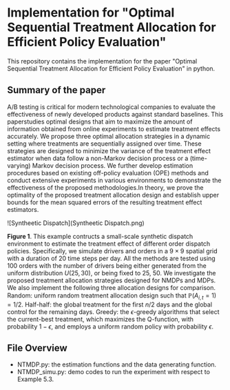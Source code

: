 # Implementation for "Optimal Sequential Treatment Allocation for Efficient Policy Evaluation"

This repository contains the implementation for the paper "Optimal Sequential Treatment Allocation for Efficient Policy Evaluation" in python.

## Summary of the paper

A/B testing is critical  for modern technological companies to evaluate the effectiveness of newly developed products against standard baselines. This paperstudies optimal designs that aim to maximize the amount of information obtained from online experiments to estimate treatment effects accurately. We propose three optimal allocation strategies in a dynamic setting where treatments are sequentially assigned over time. These strategies are designed to minimize the variance of the treatment effect estimator when data follow a non-Markov decision process or a (time-varying) Markov decision process. We further develop estimation procedures based on existing off-policy evaluation (OPE) methods and conduct extensive experiments in various environments to demonstrate the effectiveness of the proposed methodologies.In theory, we prove the optimality of the proposed treatment allocation design and establish upper bounds for the mean squared errors of the resulting treatment effect estimators. 

![Syntheetic Dispatch](Syntheetic Dispatch.png)

**Figure 1**. This example contructs a  small-scale synthetic dispatch environment to estimate the treatment effect of different order dispatch policies. Specifically, we simulate drivers and orders in a $9 \times 9$ spatial grid with a duration of 20 time steps per day. All the methods are tested using 100 orders with the number of drivers being either generated from the uniform distribution $U(25, 30)$, or being fixed to 25, 50.  We investigate the proposed treatment allocation strategies designed for NMDPs and MDPs. We also implement the following three allocation designs for comparison. Random: uniform random treatment allocation design such that $\mathbb{P}(A_{i,t} = 1) = 1/2$. Half-half: the global treatment for the first $n/2$ days and the global control for the remaining days. Greedy: the $\epsilon$-greedy algorithms that select the current-best treatment, which maximizes the Q-function, with probability $1 - \epsilon$, and employs a uniform random policy with probability $\epsilon$.

## File Overview

- NTMDP.py: the estimation functions and the data generating function.
- NTMDP_simu.py: demo codes to run the experiment with respect to Example 5.3.
